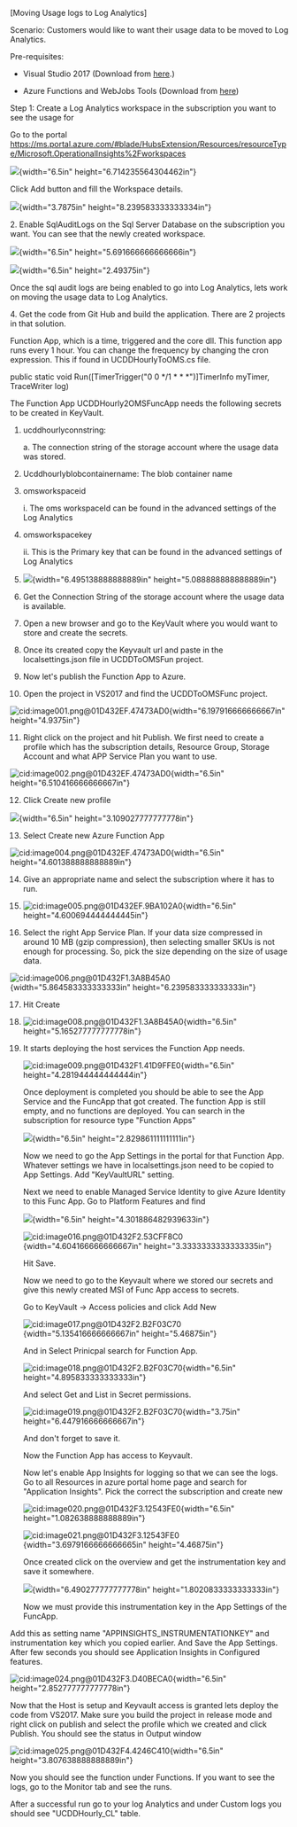 [Moving Usage logs to Log Analytics]

Scenario: Customers would like to want their usage data to be moved to
Log Analytics.

Pre-requisites:

-   Visual Studio 2017 (Download from
    [here](https://visualstudio.microsoft.com/vs/whatsnew/).)

-   Azure Functions and WebJobs Tools (Download from
    [here](https://marketplace.visualstudio.com/items?itemName=VisualStudioWebandAzureTools.AzureFunctionsandWebJobsTools))

Step 1: Create a Log Analytics workspace in the subscription you want to
see the usage for

Go to the portal
<https://ms.portal.azure.com/#blade/HubsExtension/Resources/resourceType/Microsoft.OperationalInsights%2Fworkspaces>

![](media/image2.png){width="6.5in" height="6.714235564304462in"}

Click Add button and fill the Workspace details.

![](media/image3.png){width="3.7875in" height="8.239583333333334in"}

2\. Enable SqlAuditLogs on the Sql Server Database on the subscription
you want. You can see that the newly created workspace.

![](media/image4.png){width="6.5in" height="5.691666666666666in"}

![](media/image5.png){width="6.5in" height="2.49375in"}

Once the sql audit logs are being enabled to go into Log Analytics, lets
work on moving the usage data to Log Analytics.

4\. Get the code from Git Hub and build the application. There are 2
projects in that solution.

Function App, which is a time, triggered and the core dll. This function
app runs every 1 hour. You can change the frequency by changing the cron
expression. This if found in UCDDHourlyToOMS.cs file.

public static void Run(\[TimerTrigger(\"0 0 \*/1 \* \* \*\")\]TimerInfo
myTimer, TraceWriter log)

The Function App UCDDHourly2OMSFuncApp needs the following secrets to be
created in KeyVault.

1.  ucddhourlyconnstring:

    a.  The connection string of the storage account where the usage
        data was stored.

2.  Ucddhourlyblobcontainername: The blob container name

3.  omsworkspaceid

    i.  The oms workspaceId can be found in the advanced settings of the
        Log Analytics

4.  omsworkspacekey

    ii. This is the Primary key that can be found in the advanced
        settings of Log Analytics

5.  ![](media/image6.png){width="6.495138888888889in"
    height="5.088888888888889in"}

6.  Get the Connection String of the storage account where the usage
    data is available.

7.  Open a new browser and go to the KeyVault where you would want to
    store and create the secrets.

8.  Once its created copy the Keyvault url and paste in the
    localsettings.json file in UCDDToOMSFun project.

9.  Now let's publish the Function App to Azure.

10. Open the project in VS2017 and find the UCDDToOMSFunc project.

![cid:image001.png\@01D432EF.47473AD0](media/image7.47473AD0){width="6.197916666666667in"
height="4.9375in"}

11. Right click on the project and hit Publish. We first need to create
    a profile which has the subscription details, Resource Group,
    Storage Account and what APP Service Plan you want to use.

![cid:image002.png\@01D432EF.47473AD0](media/image8.47473AD0){width="6.5in"
height="6.510416666666667in"}

12. Click Create new profile

![](media/image9.png){width="6.5in" height="3.109027777777778in"}

13. Select Create new Azure Function App

![cid:image004.png\@01D432EF.47473AD0](media/image10.47473AD0){width="6.5in"
height="4.601388888888889in"}

14. Give an appropriate name and select the subscription where it has to
    run.

15. ![cid:image005.png\@01D432EF.9BA102A0](media/image11.9BA102A0){width="6.5in"
    height="4.600694444444445in"}

16. Select the right App Service Plan. If your data size compressed in
    around 10 MB (gzip compression), then selecting smaller SKUs is not
    enough for processing. So, pick the size depending on the size of
    usage data.

![cid:image006.png\@01D432F1.3A8B45A0](media/image12.3A8B45A0){width="5.864583333333333in"
height="6.239583333333333in"}

17. Hit Create

18. ![cid:image008.png\@01D432F1.3A8B45A0](media/image13.3A8B45A0){width="6.5in"
    height="5.165277777777778in"}

19. It starts deploying the host services the Function App needs.

    ![cid:image009.png\@01D432F1.41D9FFE0](media/image14.41D9FFE0){width="6.5in"
    height="4.281944444444444in"}

    Once deployment is completed you should be able to see the App
    Service and the FuncApp that got created. The function App is still
    empty, and no functions are deployed. You can search in the
    subscription for resource type "Function Apps"

    ![](media/image15.png){width="6.5in" height="2.829861111111111in"}

    Now we need to go the App Settings in the portal for that Function
    App. Whatever settings we have in localsettings.json need to be
    copied to App Settings. Add "KeyVaultURL" setting.

    Next we need to enable Managed Service Identity to give Azure
    Identity to this Func App. Go to Platform Features and find

    ![](media/image16.png){width="6.5in" height="4.301886482939633in"}

    ![cid:image016.png\@01D432F2.53CFF8C0](media/image17.53CFF8C0){width="4.604166666666667in"
    height="3.3333333333333335in"}

    Hit Save.

    Now we need to go to the Keyvault where we stored our secrets and
    give this newly created MSI of Func App access to secrets.

    Go to KeyVault -\> Access policies and click Add New

    ![cid:image017.png\@01D432F2.B2F03C70](media/image18.B2F03C70){width="5.135416666666667in"
    height="5.46875in"}

    And in Select Prinicpal search for Function App.

    ![cid:image018.png\@01D432F2.B2F03C70](media/image19.B2F03C70){width="6.5in"
    height="4.895833333333333in"}

    And select Get and List in Secret permissions.

    ![cid:image019.png\@01D432F2.B2F03C70](media/image20.B2F03C70){width="3.75in"
    height="6.447916666666667in"}

    And don't forget to save it.

    Now the Function App has access to Keyvault.

    Now let's enable App Insights for logging so that we can see the
    logs. Go to all Resources in azure portal home page and search for
    "Application Insights". Pick the correct the subscription and create
    new

    ![cid:image020.png\@01D432F3.12543FE0](media/image21.12543FE0){width="6.5in"
    height="1.082638888888889in"}

    ![cid:image021.png\@01D432F3.12543FE0](media/image22.12543FE0){width="3.6979166666666665in"
    height="4.46875in"}

    Once created click on the overview and get the instrumentation key
    and save it somewhere.

    ![](media/image23.png){width="6.490277777777778in"
    height="1.8020833333333333in"}

    Now we must provide this instrumentation key in the App Settings of
    the FuncApp.

Add this as setting name "APPINSIGHTS\_INSTRUMENTATIONKEY" and
instrumentation key which you copied earlier. And Save the App Settings.
After few seconds you should see Application Insights in Configured
features.

![cid:image024.png\@01D432F3.D40BECA0](media/image24.D40BECA0){width="6.5in"
height="2.852777777777778in"}

Now that the Host is setup and Keyvault access is granted lets deploy
the code from VS2017. Make sure you build the project in release mode
and right click on publish and select the profile which we created and
click Publish. You should see the status in Output window

![cid:image025.png\@01D432F4.4246C410](media/image25.4246C410){width="6.5in"
height="3.807638888888889in"}

Now you should see the function under Functions. If you want to see the
logs, go to the Monitor tab and see the runs.

After a successful run go to your log Analytics and under Custom logs
you should see "UCDDHourly\_CL" table.
